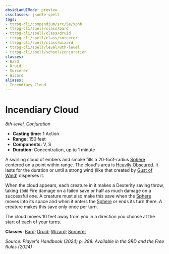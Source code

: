 ```yaml
---
obsidianUIMode: preview
cssclasses: json5e-spell
tags:
- ttrpg-cli/compendium/src/5e/xphb
- ttrpg-cli/spell/class/bard
- ttrpg-cli/spell/class/druid
- ttrpg-cli/spell/class/sorcerer
- ttrpg-cli/spell/class/wizard
- ttrpg-cli/spell/level/8th-level
- ttrpg-cli/spell/school/conjuration
classes:
- Bard
- Druid
- Sorcerer
- Wizard
aliases:
- Incendiary Cloud
---
```

# Incendiary Cloud
*8th-level, Conjuration*  


- **Casting time:** 1 Action
- **Range:** 150 feet
- **Components:** V, S
- **Duration:** Concentration, up to 1 minute

A swirling cloud of embers and smoke fills a 20-foot-radius [Sphere](Інструменти%20ДМ/CLI/rules/variant-rules/sphere-area-of-effect-xphb.md) centered on a point within range. The cloud's area is [Heavily Obscured](Інструменти%20ДМ/CLI/rules/variant-rules/heavily-obscured-xphb.md). It lasts for the duration or until a strong wind (like that created by [Gust of Wind](Інструменти%20ДМ/CLI/spells/gust-of-wind-xphb.md)) disperses it.

When the cloud appears, each creature in it makes a Dexterity saving throw, taking `10d8` Fire damage on a failed save or half as much damage on a successful one. A creature must also make this save when the [Sphere](Інструменти%20ДМ/CLI/rules/variant-rules/sphere-area-of-effect-xphb.md) moves into its space and when it enters the [Sphere](Інструменти%20ДМ/CLI/rules/variant-rules/sphere-area-of-effect-xphb.md) or ends its turn there. A creature makes this save only once per turn.

The cloud moves 10 feet away from you in a direction you choose at the start of each of your turns.

**Classes**: [Bard](Інструменти%20ДМ/CLI/lists/list-spells-classes-bard.md); [Druid](Інструменти%20ДМ/CLI/lists/list-spells-classes-druid.md); [Wizard](Інструменти%20ДМ/CLI/lists/list-spells-classes-wizard.md); [Sorcerer](Інструменти%20ДМ/CLI/lists/list-spells-classes-sorcerer.md)

*Source: Player's Handbook (2024) p. 288. Available in the <span title='Systems Reference Document (5.2)'>SRD</span> and the Free Rules (2024)*